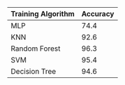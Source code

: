 | Training Algorithm | Accuracy |
| ------------------ | -------- |
| MLP                | 74.4     |
| KNN                | 92.6     |
| Random Forest      | 96.3     |
| SVM                | 95.4     |
| Decision Tree      | 94.6     |
